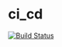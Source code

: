 # ci_cd
 [![Build Status](https://e8e0c4f31efe.ngrok.io/buildStatus/icon?job=test)](https://e8e0c4f31efe.ngrok.io/job-test/)

